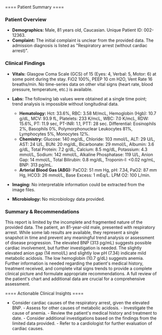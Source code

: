 
==== Patient Summary ====

### Patient Overview

- **Demographics:** Male, 81 years old, Caucasian.  Unique Patient ID: 002-12363.
- **Complaint:** The initial complaint is unclear from the provided data. The admission diagnosis is listed as "Respiratory arrest (without cardiac arrest)".


### Clinical Findings

- **Vitals:**  Glasgow Coma Scale (GCS) of 15 (Eyes: 4, Verbal: 5, Motor: 6) at some point during the stay.  FiO2 100%, PEEP 10 cm H2O, Vent Rate 16 breaths/min.  No time-series data on other vital signs (heart rate, blood pressure, temperature, etc.) is available.

- **Labs:**  The following lab values were obtained at a single time point; trend analysis is impossible without longitudinal data.

    * **Hematology:** Hct: 33.6%, RBC: 3.58 M/mcL,  Hemoglobin (Hgb): 10.7 g/dL, MCV: 93.9 fL, Platelets: 233 K/mcL, WBC: 7.0 K/mcL, RDW: 15.6%, PT: 11.9 sec, PT-INR: 1.1, PTT: 28 sec. Differential: Eosinophils 2%, Basophils 0%, Polymorphonuclear Leukocytes 81%, Lymphocytes 5%, Monocytes 12%.
    * **Chemistry:** Glucose: 140 mg/dL, Chloride: 103 mmol/L, ALT: 29 U/L, AST: 24 U/L, BUN: 20 mg/dL, Bicarbonate: 29 mmol/L, Albumin: 3.6 g/dL, Total Protein: 7.2 g/dL, Calcium: 8.5 mg/dL, Potassium: 4.3 mmol/L, Sodium: 142 mmol/L, Alkaline Phosphatase: 119 U/L, Anion Gap: 14 mmol/L, Total Bilirubin: 0.8 mg/dL, Troponin-I: <0.02 ng/mL, BNP: 313 pg/mL.
    * **Arterial Blood Gas (ABG):** PaCO2: 51 mm Hg, pH: 7.34, PaO2: 87 mm Hg, HCO3: 26 mmol/L, Base Excess: 1 mEq/L.  LPM O2: 100 L/min.

- **Imaging:** No interpretable information could be extracted from the image files.

- **Microbiology:** No microbiology data provided.


### Summary & Recommendations

This report is limited by the incomplete and fragmented nature of the provided data.  The patient, an 81-year-old male, presented with respiratory arrest.  While some lab results are available, they represent a single snapshot in time and prevent any meaningful trend analysis or assessment of disease progression.  The elevated BNP (313 pg/mL) suggests possible cardiac involvement, but further investigation is needed.  The slightly elevated anion gap (14 mmol/L) and slightly low pH (7.34) indicate mild metabolic acidosis.  The low hemoglobin (10.7 g/dL) suggests anemia.  Further information is needed regarding the patient's medical history, treatment received, and complete vital signs trends to provide a complete clinical picture and formulate appropriate recommendations.  A full review of the patient's chart and additional data are crucial for a comprehensive assessment.

==== Actionable Clinical Insights ====

- Consider cardiac causes of the respiratory arrest, given the elevated BNP. - Assess for other causes of metabolic acidosis. - Investigate the cause of anemia. - Review the patient's medical history and treatment to date. - Consider additional investigations based on the findings from the limited data provided. - Refer to a cardiologist for further evaluation of cardiac causes.
